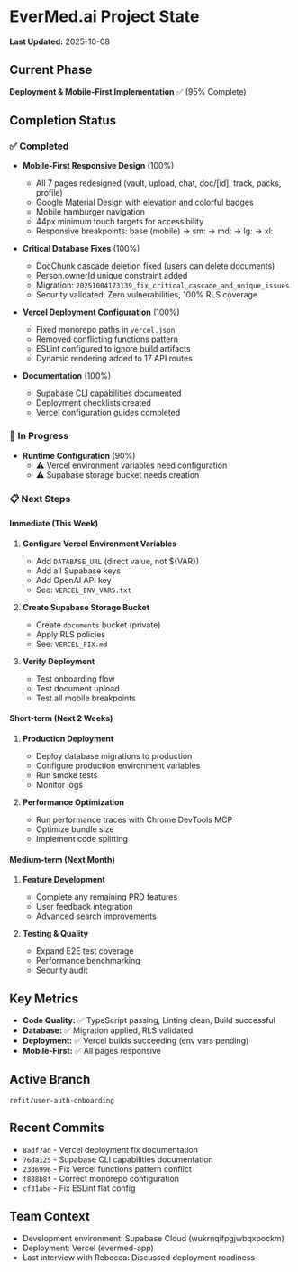 # EverMed.ai Project State

**Last Updated:** 2025-10-08

## Current Phase
**Deployment & Mobile-First Implementation** ✅ (95% Complete)

## Completion Status

### ✅ Completed
- **Mobile-First Responsive Design** (100%)
  - All 7 pages redesigned (vault, upload, chat, doc/[id], track, packs, profile)
  - Google Material Design with elevation and colorful badges
  - Mobile hamburger navigation
  - 44px minimum touch targets for accessibility
  - Responsive breakpoints: base (mobile) → sm: → md: → lg: → xl:

- **Critical Database Fixes** (100%)
  - DocChunk cascade deletion fixed (users can delete documents)
  - Person.ownerId unique constraint added
  - Migration: `20251004173139_fix_critical_cascade_and_unique_issues`
  - Security validated: Zero vulnerabilities, 100% RLS coverage

- **Vercel Deployment Configuration** (100%)
  - Fixed monorepo paths in `vercel.json`
  - Removed conflicting functions pattern
  - ESLint configured to ignore build artifacts
  - Dynamic rendering added to 17 API routes

- **Documentation** (100%)
  - Supabase CLI capabilities documented
  - Deployment checklists created
  - Vercel configuration guides completed

### 🚧 In Progress
- **Runtime Configuration** (90%)
  - ⚠️ Vercel environment variables need configuration
  - ⚠️ Supabase storage bucket needs creation

### 📋 Next Steps

#### Immediate (This Week)
1. **Configure Vercel Environment Variables**
   - Add `DATABASE_URL` (direct value, not ${VAR})
   - Add all Supabase keys
   - Add OpenAI API key
   - See: `VERCEL_ENV_VARS.txt`

2. **Create Supabase Storage Bucket**
   - Create `documents` bucket (private)
   - Apply RLS policies
   - See: `VERCEL_FIX.md`

3. **Verify Deployment**
   - Test onboarding flow
   - Test document upload
   - Test all mobile breakpoints

#### Short-term (Next 2 Weeks)
1. **Production Deployment**
   - Deploy database migrations to production
   - Configure production environment variables
   - Run smoke tests
   - Monitor logs

2. **Performance Optimization**
   - Run performance traces with Chrome DevTools MCP
   - Optimize bundle size
   - Implement code splitting

#### Medium-term (Next Month)
1. **Feature Development**
   - Complete any remaining PRD features
   - User feedback integration
   - Advanced search improvements

2. **Testing & Quality**
   - Expand E2E test coverage
   - Performance benchmarking
   - Security audit

## Key Metrics
- **Code Quality:** ✅ TypeScript passing, Linting clean, Build successful
- **Database:** ✅ Migration applied, RLS validated
- **Deployment:** ✅ Vercel builds succeeding (env vars pending)
- **Mobile-First:** ✅ All pages responsive

## Active Branch
`refit/user-auth-onboarding`

## Recent Commits
- `8adf7ad` - Vercel deployment fix documentation
- `76da125` - Supabase CLI capabilities documentation
- `23d6996` - Fix Vercel functions pattern conflict
- `f888b8f` - Correct monorepo configuration
- `cf31abe` - Fix ESLint flat config

## Team Context
- Development environment: Supabase Cloud (wukrnqifpgjwbqxpockm)
- Deployment: Vercel (evermed-app)
- Last interview with Rebecca: Discussed deployment readiness
